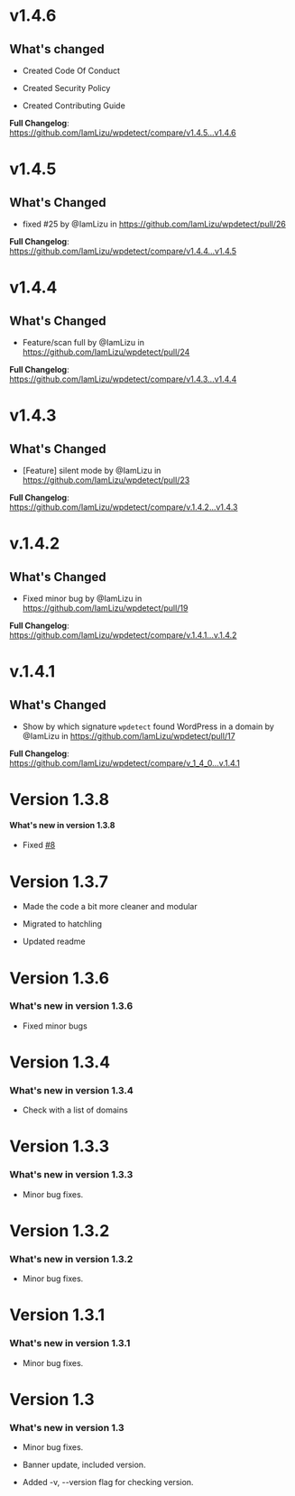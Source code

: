 # v1.4.6

## What's changed

-   Created Code Of Conduct

-   Created Security Policy

-   Created Contributing Guide

**Full Changelog**: https://github.com/IamLizu/wpdetect/compare/v1.4.5...v1.4.6

# v1.4.5

## What's Changed

-   fixed #25 by @IamLizu in https://github.com/IamLizu/wpdetect/pull/26

**Full Changelog**: https://github.com/IamLizu/wpdetect/compare/v1.4.4...v1.4.5

# v1.4.4

## What's Changed

-   Feature/scan full by @IamLizu in https://github.com/IamLizu/wpdetect/pull/24

**Full Changelog**: https://github.com/IamLizu/wpdetect/compare/v1.4.3...v1.4.4

# v1.4.3

## What's Changed

-   [Feature] silent mode by @IamLizu in https://github.com/IamLizu/wpdetect/pull/23

**Full Changelog**: https://github.com/IamLizu/wpdetect/compare/v.1.4.2...v1.4.3

# v.1.4.2

## What's Changed

-   Fixed minor bug by @IamLizu in https://github.com/IamLizu/wpdetect/pull/19

**Full Changelog**: https://github.com/IamLizu/wpdetect/compare/v.1.4.1...v.1.4.2

# v.1.4.1

## What's Changed

-   Show by which signature `wpdetect` found WordPress in a domain by @IamLizu in https://github.com/IamLizu/wpdetect/pull/17

**Full Changelog**: https://github.com/IamLizu/wpdetect/compare/v_1_4_0...v.1.4.1

# Version 1.3.8

#### What's new in version 1.3.8

-   Fixed [#8](https://github.com/IamLizu/wpdetect/issues/8)

# Version 1.3.7

-   Made the code a bit more cleaner and modular

-   Migrated to hatchling

-   Updated readme

# Version 1.3.6

### What's new in version 1.3.6

-   Fixed minor bugs

# Version 1.3.4

### What's new in version 1.3.4

-   Check with a list of domains

# Version 1.3.3

### What's new in version 1.3.3

-   Minor bug fixes.

# Version 1.3.2

### What's new in version 1.3.2

-   Minor bug fixes.

# Version 1.3.1

### What's new in version 1.3.1

-   Minor bug fixes.

# Version 1.3

### What's new in version 1.3

-   Minor bug fixes.

-   Banner update, included version.

-   Added -v, --version flag for checking version.
